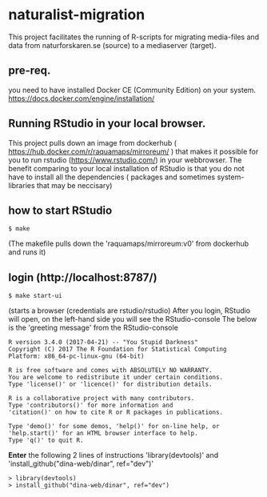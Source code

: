 # naturalist-migration
This project  facilitates the running of R-scripts for migrating media-files and data from naturforskaren.se (source) to a mediaserver (target).

## pre-req.
you need to have installed Docker CE (Community Edition) on your system.
https://docs.docker.com/engine/installation/


## Running RStudio in your local browser.
This project pulls down an image from dockerhub ( https://hub.docker.com/r/raquamaps/mirroreum/ ) that makes it possible for you to run rstudio (https://www.rstudio.com/) in your webbrowser.
The benefit comparing to your local installation of RStudio is that you do not have to install all the dependencies ( packages and sometimes system-libraries that may be neccisary)

## how to start RStudio
```
$ make 
```

(The makefile pulls down the 'raquamaps/mirroreum:v0' from dockerhub and runs it)


## login (http://localhost:8787/)
```
$ make start-ui 
```

(starts a browser (credentials are rstudio/rstudio)
After you login,  RStudio will open, on the left-hand side you will see the RStudio-console
The below is the 'greeting message' from the RStudio-console

```
R version 3.4.0 (2017-04-21) -- "You Stupid Darkness"
Copyright (C) 2017 The R Foundation for Statistical Computing
Platform: x86_64-pc-linux-gnu (64-bit)

R is free software and comes with ABSOLUTELY NO WARRANTY.
You are welcome to redistribute it under certain conditions.
Type 'license()' or 'licence()' for distribution details.

R is a collaborative project with many contributors.
Type 'contributors()' for more information and
'citation()' on how to cite R or R packages in publications.

Type 'demo()' for some demos, 'help()' for on-line help, or
'help.start()' for an HTML browser interface to help.
Type 'q()' to quit R.
```

**Enter** the following 2 lines of instructions 'library(devtools)' and 'install_github("dina-web/dinar", ref="dev")'

```
> library(devtools)
> install_github("dina-web/dinar", ref="dev")
```